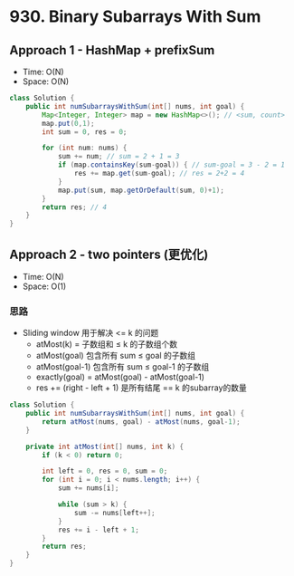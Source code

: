 # 930. Binary Subarrays With Sum

## Approach 1 - HashMap + prefixSum
- Time: O(N)
- Space: O(N)

```java
class Solution {
    public int numSubarraysWithSum(int[] nums, int goal) {
        Map<Integer, Integer> map = new HashMap<>(); // <sum, count>
        map.put(0,1);
        int sum = 0, res = 0;

        for (int num: nums) {
            sum += num; // sum = 2 + 1 = 3
            if (map.containsKey(sum-goal)) { // sum-goal = 3 - 2 = 1
                res += map.get(sum-goal); // res = 2+2 = 4
            }
            map.put(sum, map.getOrDefault(sum, 0)+1);
        }
        return res; // 4
    }
}
```
## Approach 2 - two pointers (更优化)

- Time: O(N)
- Space: O(1)

### 思路
- Sliding window 用于解决 <= k 的问题
    - atMost(k) = 子数组和 ≤ k 的子数组个数
    - atMost(goal) 包含所有 sum ≤ goal 的子数组
    - atMost(goal-1) 包含所有 sum ≤ goal-1 的子数组
    - exactly(goal) = atMost(goal) - atMost(goal-1)
    - res += (right - left + 1) 是所有结尾 == k 的subarray的数量

```java
class Solution {
    public int numSubarraysWithSum(int[] nums, int goal) {
        return atMost(nums, goal) - atMost(nums, goal-1);
    }

    private int atMost(int[] nums, int k) {
        if (k < 0) return 0;

        int left = 0, res = 0, sum = 0;
        for (int i = 0; i < nums.length; i++) {
            sum += nums[i];

            while (sum > k) {
                sum -= nums[left++];
            }
            res += i - left + 1;
        }
        return res;
    }
}
```